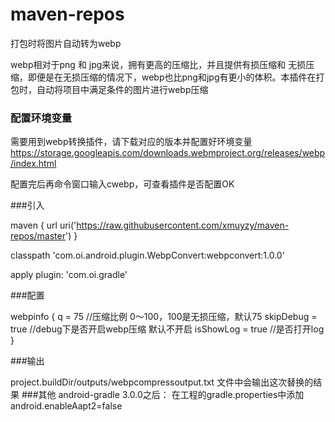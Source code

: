 # maven-repos
打包时将图片自动转为webp

webp相对于png 和 jpg来说，拥有更高的压缩比，并且提供有损压缩和 无损压缩，即便是在无损压缩的情况下，webp也比png和jpg有更小的体积。本插件在打包时，自动将项目中满足条件的图片进行webp压缩

### 配置环境变量

需要用到webp转换插件，请下载对应的版本并配置好环境变量
https://storage.googleapis.com/downloads.webmproject.org/releases/webp/index.html

配置完后再命令窗口输入cwebp，可查看插件是否配置OK

###引入

maven {
            url uri('https://raw.githubusercontent.com/xmuyzy/maven-repos/master')
        }
        
classpath 'com.oi.android.plugin.WebpConvert:webpconvert:1.0.0'


apply plugin: 'com.oi.gradle'

###配置

webpinfo {
    q = 75  //压缩比例 0～100，100是无损压缩，默认75
    skipDebug = true //debug下是否开启webp压缩 默认不开启
    isShowLog = true //是否打开log
}

###输出

project.buildDir/outputs/webpcompressoutput.txt 文件中会输出这次替换的结果
###其他
android-gradle 3.0.0之后：
在工程的gradle.properties中添加
android.enableAapt2=false


